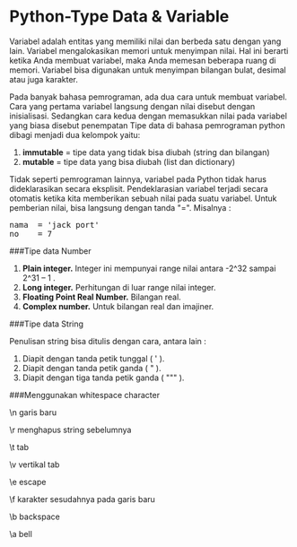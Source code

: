 # Python-Type Data & Variable
Variabel adalah entitas yang memiliki nilai dan berbeda satu dengan yang lain. Variabel mengalokasikan memori untuk menyimpan nilai. Hal ini berarti ketika Anda membuat variabel, maka
Anda memesan beberapa ruang di memori. Variabel bisa digunakan untuk menyimpan bilangan bulat,  desimal atau juga karakter.

Pada banyak bahasa pemrograman, ada dua cara untuk membuat variabel. Cara yang pertama variabel langsung dengan nilai disebut dengan inisialisasi. Sedangkan cara kedua dengan memasukkan nilai
pada variabel yang biasa disebut penempatan
Tipe data di bahasa pemrograman python dibagi menjadi dua kelompok yaitu:


1. <b>immutable</b> = tipe data yang tidak bisa diubah (string dan bilangan)
2. <b>mutable</b> = tipe data yang bisa diubah (list dan dictionary)

Tidak seperti pemrograman lainnya, variabel pada Python tidak harus dideklarasikan secara eksplisit.
Pendeklarasian variabel terjadi secara otomatis ketika kita memberikan sebuah nilai pada suatu
variabel. Untuk pemberian nilai, bisa langsung dengan tanda "=". Misalnya :

<pre>nama  = 'jack port'
no    = 7
</pre>

###Tipe data Number

1. <b>Plain integer.</b> Integer ini mempunyai range nilai antara -2^32 sampai 2^31 – 1 .
2. <b>Long integer.</b> Perhitungan di luar range nilai integer.
3. <b>Floating Point Real Number.</b> Bilangan real.
4. <b>Complex number.</b> Untuk bilangan real dan imajiner.

###Tipe data String

Penulisan string bisa ditulis dengan cara, antara lain :

1. Diapit dengan tanda petik tunggal ( ' ).
2. Diapit dengan tanda petik ganda ( " ).
3. Diapit dengan tiga tanda petik ganda ( """ ).

###Menggunakan whitespace character

\n  garis baru

\r  menghapus string sebelumnya

\t  tab

\v  vertikal tab

\e  escape

\f  karakter sesudahnya pada garis baru

\b  backspace

\a  bell








